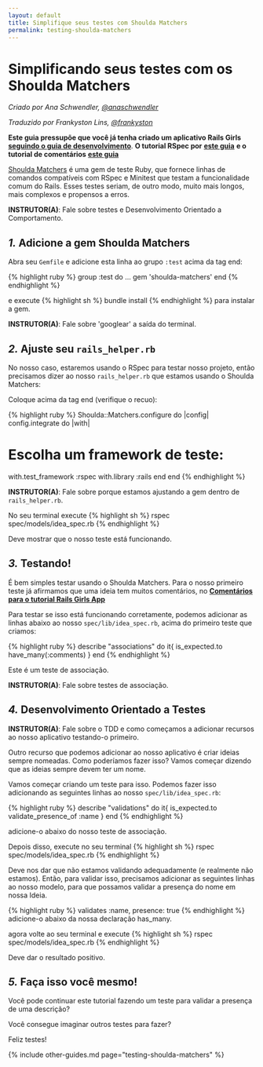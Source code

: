 ```yaml
---
layout: default
title: Simplifique seus testes com Shoulda Matchers
permalink: testing-shoulda-matchers
---
```


# Simplificando seus testes com os Shoulda Matchers

_Criado por Ana Schwendler, [@anaschwendler](https://twitter.com/anaschwendler)_

_Traduzido por Frankyston Lins, [@frankyston](https://twitter.com/frankyston)_

**Este guia pressupõe que você já tenha criado um aplicativo Rails Girls** [**seguindo o guia de desenvolvimento**](/app).
**O tutorial RSpec por** [**este guia**](/testing-rspec)
**e o tutorial de comentários** [**este guia**](/commenting)

[Shoulda Matchers](https://github.com/thoughtbot/shoulda-matchers) é uma gem de teste Ruby, que fornece linhas de comandos compatíveis com RSpec e Minitest que testam a funcionalidade comum do Rails. Esses testes seriam, de outro modo, muito mais longos, mais complexos e propensos a erros.

**INSTRUTOR(A)**: Fale sobre testes e Desenvolvimento Orientado a Comportamento.

## _1._ Adicione a gem Shoulda Matchers

Abra seu `Gemfile` e adicione esta linha ao grupo `:test` acima da tag end:

{% highlight ruby %}
group :test do
  ...
  gem 'shoulda-matchers'
end
{% endhighlight %}

e execute
{% highlight sh %}
bundle install
{% endhighlight %}
para instalar a gem.

**INSTRUTOR(A)**: Fale sobre 'googlear' a saída do terminal.

## _2._ Ajuste seu `rails_helper.rb`

No nosso caso, estaremos usando o RSpec para testar nosso projeto, então precisamos dizer ao nosso `rails_helper.rb` que estamos usando o Shoulda Matchers:

Coloque acima da tag end (verifique o recuo):

{% highlight ruby %}
Shoulda::Matchers.configure do |config|
  config.integrate do |with|
  # Escolha um framework de teste:
  with.test_framework :rspec
  with.library :rails
  end
end
{% endhighlight %}

**INSTRUTOR(A)**: Fale sobre porque estamos ajustando a gem dentro de `rails_helper.rb`.

No seu terminal execute
{% highlight sh %}
rspec spec/models/idea_spec.rb
{% endhighlight %}

Deve mostrar que o nosso teste está funcionando.

## _3._ Testando!

É bem simples testar usando o Shoulda Matchers.
Para o nosso primeiro teste já afirmamos que uma ideia tem muitos comentários, no [**Comentários para o tutorial Rails Girls App**](/commenting)

Para testar se isso está funcionando corretamente, podemos adicionar as linhas abaixo ao nosso `spec/lib/idea_spec.rb`, acima do primeiro teste que criamos:

{% highlight ruby %}
describe "associations" do
  it{ is_expected.to have_many(:comments) }
end
{% endhighlight %}

Este é um teste de associação.

**INSTRUTOR(A)**: Fale sobre testes de associação.

## _4._ Desenvolvimento Orientado a Testes

**INSTRUTOR(A)**: Fale sobre o TDD e como começamos a adicionar recursos ao nosso aplicativo testando-o primeiro.

Outro recurso que podemos adicionar ao nosso aplicativo é criar ideias sempre nomeadas. Como poderíamos fazer isso? Vamos começar dizendo que as ideias sempre devem ter um nome.

Vamos começar criando um teste para isso. Podemos fazer isso adicionando as seguintes linhas ao nosso `spec/lib/idea_spec.rb`:

{% highlight ruby %}
describe "validations" do
  it{ is_expected.to validate_presence_of :name }
end
{% endhighlight %}

adicione-o abaixo do nosso teste de associação.

Depois disso, execute no seu terminal
{% highlight sh %}
rspec spec/models/idea_spec.rb
{% endhighlight %}

Deve nos dar que não estamos validando adequadamente (e realmente não estamos). Então, para validar isso, precisamos adicionar as seguintes linhas ao nosso modelo, para que possamos validar a presença do nome em nossa Ideia.

{% highlight ruby %}
validates :name, presence: true
{% endhighlight %}
adicione-o abaixo da nossa declaração has_many.

agora volte ao seu terminal e execute
{% highlight sh %}
rspec spec/models/idea_spec.rb
{% endhighlight %}

Deve dar o resultado positivo.

## _5._ Faça isso você mesmo!

Você pode continuar este tutorial fazendo um teste para validar a presença de uma descrição?

Você consegue imaginar outros testes para fazer?

Feliz testes!

{% include other-guides.md page="testing-shoulda-matchers" %}
